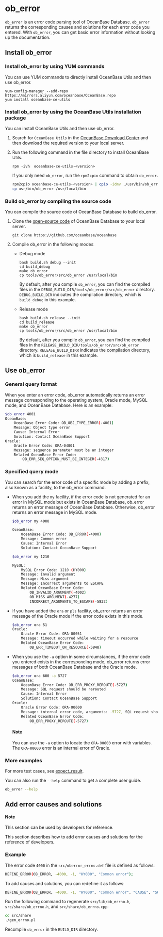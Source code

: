 # ob_error

`ob_error` is an error code parsing tool of OceanBase Database. `ob_error` returns the corresponding causes and solutions for each error code you entered. With `ob_error`, you can get basic error information without looking up the documentation.

## Install ob_error

### Install ob_error by using YUM commands

You can use YUM commands to directly install OceanBase Utils and then use ob_error.

```shell
yum-config-manager --add-repo https://mirrors.aliyun.com/oceanbase/OceanBase.repo
yum install oceanbase-ce-utils
```

### Install ob_error by using the OceanBase Utils installation package

You can install OceanBase Utils and then use ob_error.

1. Search for `OceanBase Utils` in the [OceanBase Download Center](https://en.oceanbase.com/softwarecenter) and then download the required version to your local server.

2. Run the following command in the file directory to install OceanBase Utils.

   ```shell
   rpm -ivh  oceanbase-ce-utils-<version>
   ```

   If you only need `ob_error`, run the `rpm2cpio` command to obtain `ob_error`.

   ```bash
   rpm2cpio oceanbase-ce-utils-<version> | cpio -idmv ./usr/bin/ob_error
   cp usr/bin/ob_error /usr/local/bin
   ```

### Build ob_error by compiling the source code

You can compile the source code of OceanBase Database to build ob_error.

1. Clone the [open-source code](https://github.com/oceanbase) of OceanBase Database to your local server.

   ```shell
   git clone https://github.com/oceanbase/oceanbase
   ```

2. Compile ob_error in the following modes:

   * Debug mode

      ```shell
      bash build.sh debug --init
      cd build_debug
      make ob_error
      cp tools/ob_error/src/ob_error /usr/local/bin
      ```

      By default, after you compile `ob_error`, you can find the compiled files in the `DEBUG_BUILD_DIR/tools/ob_error/src/ob_error` directory. `DEBUG_BUILD_DIR` indicates the compilation directory, which is `build_debug` in this example.

   * Release mode

      ```shell
      bash build.sh release --init
      cd build_release
      make ob_error
      cp tools/ob_error/src/ob_error /usr/local/bin
      ```

      By default, after you compile `ob_error`, you can find the compiled files in the `RELEASE_BUILD_DIR/tools/ob_error/src/ob_error` directory. `RELEASE_BUILD_DIRR` indicates the compilation directory, which is `build_release` in this example.


## Use ob_error

### General query format

When you enter an error code, ob_error automatically returns an error message corresponding to the operating system, Oracle mode, MySQL mode, and OceanBase Database. Here is an example:

```bash
$ob_error 4001
OceanBase:
    OceanBase Error Code: OB_OBJ_TYPE_ERROR(-4001)
    Message: Object type error
    Cause: Internal Error
    Solution: Contact OceanBase Support
Oracle:
    Oracle Error Code: ORA-04001
    Message: sequence parameter must be an integer
    Related OceanBase Error Code:
        OB_ERR_SEQ_OPTION_MUST_BE_INTEGER(-4317)
```

### Specified query mode

You can search for the error code of a specific mode by adding a prefix, also known as a facility, to the ob_error command.

* When you add the `my` facility, if the error code is not generated for an error in MySQL mode but exists in OceanBase Database, ob_error returns an error message of OceanBase Database. Otherwise, ob_error returns an error message in MySQL mode.

   ```bash
   $ob_error my 4000

   OceanBase:
       OceanBase Error Code: OB_ERROR(-4000)
       Message: Common error
       Cause: Internal Error
       Solution: Contact OceanBase Support

   $ob_error my 1210

   MySQL:
       MySQL Error Code: 1210 (HY000)
       Message: Invalid argument
       Message: Miss argument
       Message: Incorrect arguments to ESCAPE
       Related OceanBase Error Code:
           OB_INVALID_ARGUMENT(-4002)
           OB_MISS_ARGUMENT(-4277)
           INCORRECT_ARGUMENTS_TO_ESCAPE(-5832)
   ```

* If you have added the `ora` or `pls` facility, ob_error returns an error message of the Oracle mode if the error code exists in this mode.

   ```bash
   $ob_error ora 51
   Oracle:
       Oracle Error Code: ORA-00051
       Message: timeout occurred while waiting for a resource
       Related OceanBase Error Code:
           OB_ERR_TIMEOUT_ON_RESOURCE(-5848)
   ```

* When you use the `-a` option in some circumstances, if the error code you entered exists in the corresponding mode, ob_error returns error messages of both OceanBase Database and the Oracle mode.

   ```bash
   $ob_error ora 600 -a 5727
   OceanBase:
       OceanBase Error Code: OB_ERR_PROXY_REROUTE(-5727)
       Message: SQL request should be rerouted
       Cause: Internal Error
       Solution: Contact OceanBase Support
   Oracle:
       Oracle Error Code: ORA-00600
       Message: internal error code, arguments: -5727, SQL request should be rerouted
       Related OceanBase Error Code:
           OB_ERR_PROXY_REROUTE(-5727)
   ```

  <main id="notice" type='explain'>
    <h4>Note</h4>
    <p>You can use the <code>-a</code> option to locate the <code>ORA-00600</code> error with variables. The <code>ORA-00600</code> error is an internal error of Oracle. </p>
  </main>

### More examples

For more test cases, see [expect_result](https://github.com/oceanbase/oceanbase/blob/master/tools/ob_error/test/expect_result.result).

You can also run the `--help` command to get a complete user guide.

```bash
ob_error --help
```

## Add error causes and solutions

  <main id="notice" type='explain'>
    <h4>Note</h4>
    <p>This section can be used by developers for reference. </p>
  </main>

This section describes how to add error causes and solutions for the reference of developers.

### Example

The error code `4000` in the `src/oberror_errno.def` file is defined as follows:

```bash
DEFINE_ERROR(OB_ERROR, -4000, -1, "HY000", "Common error");
```

To add causes and solutions, you can redefine it as follows:

```bash
DEFINE_ERROR(OB_ERROR, -4000, -1, "HY000", "Common error", "CAUSE", "SOLUTION");
```

Run the following command to regenerate `src/lib/ob_errno.h`, `src/share/ob_errno.h`, and `src/share/ob_errno.cpp`:

```bash
cd src/share
./gen_errno.pl
```

Recompile `ob_error` in the `BUILD_DIR` directory.
